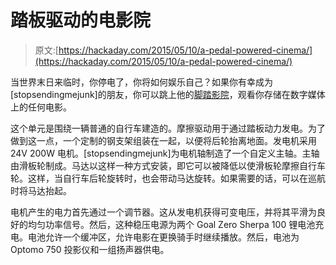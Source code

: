 # 踏板驱动的电影院

> 原文:[https://hackaday.com/2015/05/10/a-pedal-powered-cinema/](https://hackaday.com/2015/05/10/a-pedal-powered-cinema/)

当世界末日来临时，你停电了，你将如何娱乐自己？如果你有幸成为[stopsendingmejunk]的朋友，你可以跳上他的[脚踏影院](https://hackaday.io/project/5665-human-powered-cinema "Pedal Powered Cinema")，观看你存储在数字媒体上的任何电影。

这个单元是围绕一辆普通的自行车建造的。摩擦驱动用于通过踏板动力发电。为了做到这一点，一个定制的钢支架组装在一起，以便将后轮抬离地面。发电机采用 24V 200W 电机。[stopsendingmejunk]为电机轴制造了一个自定义主轴。主轴由滑板轮制成。马达以这样一种方式安装，即它可以被降低以使滑板轮摩擦自行车轮。这样，当自行车后轮旋转时，也会带动马达旋转。如果需要的话，可以在巡航时将马达抬起。

电机产生的电力首先通过一个调节器。这从发电机获得可变电压，并将其平滑为良好的均匀功率信号。然后，这种稳压电源为两个 Goal Zero Sherpa 100 锂电池充电。电池允许一个缓冲区，允许电影在更换骑手时继续播放。然后，电池为 Optomo 750 投影仪和一组扬声器供电。